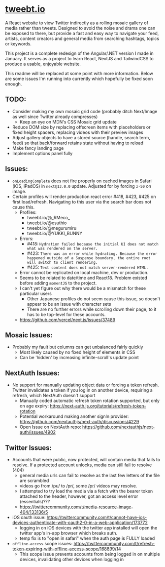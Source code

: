 # [tweebt.io](https://tweebt.io)

A React website to view Twitter indirectly as a rolling mosaic gallery of media rather than tweets.
Designed to avoid the noise and drama one can be exposed to there, but provide a fast and easy way to navigate your feed, artists, content creators and general media from searching hashtags, topics or keywords.

This project is a complete redesign of the Angular/.NET version I made in January.
It serves as a project to learn React, NextJS and TailwindCSS to produce a usable, enjoyable website.

This readme will be replaced at some point with more information.
Below are some issues I'm running into currently which hopefully be fixed soon enough.

## TODO:
- Consider making my own mosaic grid code (probably ditch Next/Image as well since Twitter already compresses)
	- Keep an eye on MDN's CSS Mosaic grid update
- Reduce DOM size by replacing offscreen items with placeholders or fixed height spacers, replacing videos with their preview images
- Adjust gallery objects to have a stored source (handle, search term, feed) so that back/forward retains state without having to reload
- Make fancy landing page
- Implement options panel fully

## Issues:
- `onLoadingComplete` does not fire properly on cached images in Safari (iOS, iPadOS) in `next@13.0.0` update. Adjusted for by forcing `z-50` on image.
- Certain profiles will render production react error #418, #423, #425 on first load/refresh. Navigating to this user via the search bar does not cause this.
	- Profiles:
		- tweebt.io/@\_RMeco_
		- tweebt.io/@esuthio
		- tweebt.io/@megurumiru
		- tweebt.io/@YUKKI_BUNNY
	- Errors:
		- #418: `Hydration failed because the initial UI does not match what was rendered on the server.`
		- #423: `There was an error while hydrating. Because the error happened outside of a Suspense boundary, the entire root will switch to client rendering.`
		- #425: `Text content does not match server-rendered HTML.`
	- Error cannot be replicated on local machine, dev or production.
	- Seems to be related to date/time and React18. Problem existed before adding `momentJS` to the project.
	- I can't yet figure out why there would be a mismatch for these particular users
		- Other Japanese profiles do not seem cause this issue, so doesn't appear to be an issue with character sets
		- There are no further errors while scrolling down their page, to it has to be top-level for these accounts.
	- https://github.com/vercel/next.js/issues/37489

## Mosaic Issues:
- Probably my fault but columns can get unbalanced fairly quickly
	- Most likely caused by no fixed height of elements in CSS
	- Can be 'hidden' by increasing infinite-scroll's update point

## NextAuth Issues:
- No support for manually updating object data or forcing a token refresh. Twitter invalidates a token if you log in on another device, requiring a refresh, which NextAuth doesn't support
	- Manually coded automatic refresh token rotation supported, but only on age expiry: https://next-auth.js.org/tutorials/refresh-token-rotation
	- Potential workaround making another signIn provider: https://github.com/nextauthjs/next-auth/discussions/4229
	- Open Issue on NextAuth repo: https://github.com/nextauthjs/next-auth/issues/4902

## Twitter Issues:
- Accounts that were public, now protected, will contain media that fails to resolve. If a protected account unlocks, media can still fail to resolve (404)
	- general media urls can fail to resolve as the last few letters of the file are scrambled
	- videos go from /pu/ to /pr/, some /pr/ videos may resolve.
	- I attempted to try load the media via a fetch with the bearer token attached to the header, however, got an access level error (essentials)???
	- https://twittercommunity.com/t/media-resource-image-404/133136/5
- iOS oauth issue: https://twittercommunity.com/t/cannot-have-ios-devices-authenticate-with-oauth2-0-in-a-web-application/173772
	- logging in on iOS devices with the twitter app installed will open the twitter app's in-app browser which breaks auth.
	- temp fix is to "open in safari" when the auth page is FULLY loaded
- `offline.access` scope issues: https://twittercommunity.com/t/refresh-token-expiring-with-offline-access-scope/168899/14
	- This scope issue prevents accounts from being logged in on multiple devices, invalidating other devices when logging in